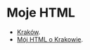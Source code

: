 # Moje HTML

* [Kraków](Kraków/README.adoc).
* [Mój HTML o Krakowie](https://Kotekduzy.github.io/WBzylzaliczenie/).


